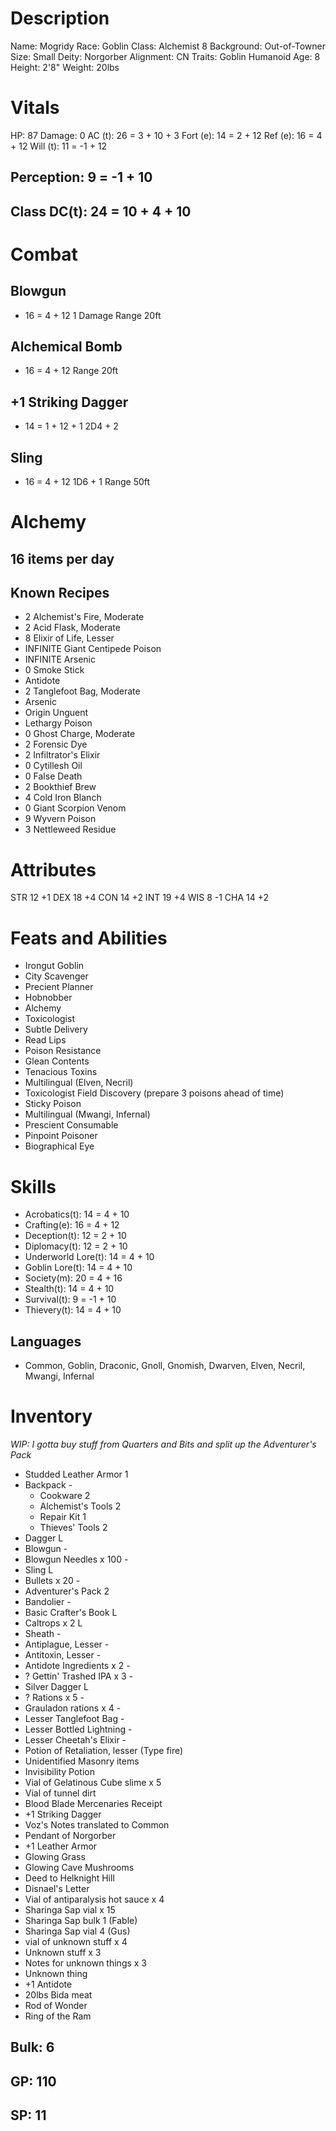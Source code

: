 <!-- markdownlint-disable MD004 -->
<!-- markdownlint-disable MD024 -->
<!-- markdownlint-disable MD025 -->
<!-- markdownlint-disable MD030 -->
<!-- markdownlint-disable MD036 -->

# Description

 Name:       Mogridy
 Race:       Goblin
 Class:      Alchemist 8
 Background: Out-of-Towner
 Size:       Small
 Deity:      Norgorber
 Alignment:  CN
 Traits:     Goblin Humanoid
 Age:        8
 Height:     2'8"
 Weight:     20lbs

# Vitals

 HP:       87
 Damage:   0
 AC (t):   26 = 3 + 10 + 3
 Fort (e): 14 =  2 + 12
 Ref (e):  16 =  4 + 12
 Will (t): 11 = -1 + 12

## Perception: 9 = -1 + 10

## Class DC(t): 24 = 10 + 4 + 10

# Combat

## Blowgun

+ 16 = 4 + 12
 1 Damage
 Range 20ft

## Alchemical Bomb

+ 16 = 4 + 12
 Range 20ft

## +1 Striking Dagger

+ 14 = 1 + 12 + 1
 2D4 + 2

## Sling

+ 16 = 4 + 12
 1D6 + 1
 Range 50ft

# Alchemy

## 16 items per day

## Known Recipes

- 2 Alchemist's Fire, Moderate
- 2 Acid Flask, Moderate
- 8 Elixir of Life, Lesser
-   INFINITE Giant Centipede Poison
-   INFINITE Arsenic
- 0 Smoke Stick
-   Antidote
- 2 Tanglefoot Bag, Moderate
-   Arsenic
-   Origin Unguent
-   Lethargy Poison
- 0 Ghost Charge, Moderate
- 2 Forensic Dye
- 2 Infiltrator's Elixir
- 0 Cytillesh Oil
- 0 False Death
- 2 Bookthief Brew
- 4 Cold Iron Blanch
- 0 Giant Scorpion Venom
- 9 Wyvern Poison
- 3 Nettleweed Residue

# Attributes

STR 12 +1
DEX 18 +4
CON 14 +2
INT 19 +4
WIS 8  -1
CHA 14 +2

# Feats and Abilities

- Irongut Goblin
- City Scavenger
- Precient Planner
- Hobnobber
- Alchemy
- Toxicologist
- Subtle Delivery
- Read Lips
- Poison Resistance
- Glean Contents
- Tenacious Toxins
- Multilingual (Elven, Necril)
- Toxicologist Field Discovery (prepare 3 poisons ahead of time)
- Sticky Poison
- Multilingual (Mwangi, Infernal)
- Prescient Consumable
- Pinpoint Poisoner
- Biographical Eye

# Skills

- Acrobatics(t):      14 =  4 + 10
- Crafting(e):        16 =  4 + 12
- Deception(t):       12 =  2 + 10
- Diplomacy(t):       12 =  2 + 10
- Underworld Lore(t): 14 =  4 + 10
- Goblin Lore(t):     14 =  4 + 10
- Society(m):         20 =  4 + 16
- Stealth(t):         14 =  4 + 10
- Survival(t):        9 = -1 + 10
- Thievery(t):        14 =  4 + 10

## Languages

- Common, Goblin, Draconic, Gnoll, Gnomish, Dwarven, Elven, Necril, Mwangi, Infernal

# Inventory

*WIP: I gotta buy stuff from Quarters and Bits and split up the Adventurer's Pack*

- Studded Leather Armor     1
- Backpack                  -
  - Cookware                2
  - Alchemist's Tools       2
  - Repair Kit              1
  - Thieves' Tools          2
- Dagger                    L
- Blowgun                   -
- Blowgun Needles x 100     -
- Sling                     L
- Bullets x 20              -
- Adventurer's Pack         2
- Bandolier                 -
- Basic Crafter's Book      L
- Caltrops x 2              L
- Sheath                    -
- Antiplague, Lesser        -
- Antitoxin, Lesser         -
- Antidote Ingredients x 2  -
- ? Gettin' Trashed IPA x 3 -
- Silver Dagger             L
- ? Rations x 5             -
- Grauladon rations x 4     -
- Lesser Tanglefoot Bag     -
- Lesser Bottled Lightning  -
- Lesser Cheetah's Elixir   -
- Potion of Retaliation, lesser (Type fire)
- Unidentified Masonry items
- Invisibility Potion
- Vial of Gelatinous Cube slime x 5
- Vial of tunnel dirt
- Blood Blade Mercenaries Receipt
- +1 Striking Dagger
- Voz's Notes translated to Common
- Pendant of Norgorber
- +1 Leather Armor
- Glowing Grass
- Glowing Cave Mushrooms
- Deed to Helknight Hill
- Disnael's Letter
- Vial of antiparalysis hot sauce x 4
- Sharinga Sap vial x 15
- Sharinga Sap bulk 1 (Fable)
- Sharinga Sap vial 4 (Gus)
- vial of unknown stuff x 4
- Unknown stuff x 3
- Notes for unknown things x 3
- Unknown thing
- +1 Antidote
- 20lbs Bida meat
- Rod of Wonder
- Ring of the Ram


## Bulk: 6

## GP: 110

## SP: 11
